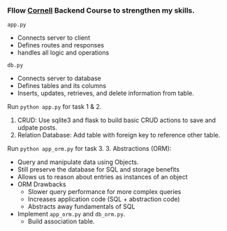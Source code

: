 ### Fllow [Cornell](https://www.youtube.com/@CornellAppDev/playlists) Backend Course to strengthen my skills.


`app.py`
- Connects server to client
- Defines routes and responses
- handles all logic and operations
  
`db.py`
- Connects server to database
- Defines tables and its columns
- Inserts, updates, retrieves, and delete information from table.

Run `python app.py` for task 1 & 2.

1. CRUD: Use sqlite3 and flask to build basic CRUD actions to save and udpate posts.
2. Relation Database: Add table with foreign key to reference other table.

Run `python app_orm.py` for task 3.
3. Abstractions (ORM): 
   - Query and manipulate data using Objects. 
   - Still preserve the database for SQL and storage benefits
   - Allows us to reason about entries as instances of an object
   - ORM Drawbacks
     - Slower query performance for more complex queries
     - Increases application code (SQL + abstraction code)
     - Abstracts away fundamentals of SQL
   - Implement `app_orm.py` and `db_orm.py`.
     - Build association table.

